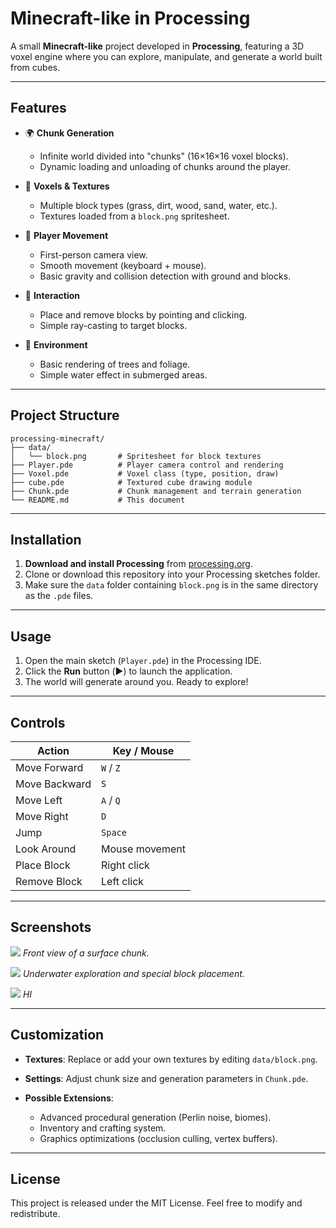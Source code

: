 # Minecraft-like in Processing

A small **Minecraft-like** project developed in **Processing**, featuring a 3D voxel engine where you can explore, manipulate, and generate a world built from cubes.

---

## Features

* 🌍 **Chunk Generation**

  * Infinite world divided into "chunks" (16×16×16 voxel blocks).
  * Dynamic loading and unloading of chunks around the player.

* 🧱 **Voxels & Textures**

  * Multiple block types (grass, dirt, wood, sand, water, etc.).
  * Textures loaded from a `block.png` spritesheet.

* 🚶 **Player Movement**

  * First-person camera view.
  * Smooth movement (keyboard + mouse).
  * Basic gravity and collision detection with ground and blocks.

* 🔨 **Interaction**

  * Place and remove blocks by pointing and clicking.
  * Simple ray-casting to target blocks.

* 🌿 **Environment**

  * Basic rendering of trees and foliage.
  * Simple water effect in submerged areas.

---

## Project Structure

```
processing-minecraft/
├── data/
│   └── block.png       # Spritesheet for block textures
├── Player.pde          # Player camera control and rendering
├── Voxel.pde           # Voxel class (type, position, draw)
├── cube.pde            # Textured cube drawing module
├── Chunk.pde           # Chunk management and terrain generation
└── README.md           # This document
```

---

## Installation

1. **Download and install Processing** from [processing.org](https://processing.org).
2. Clone or download this repository into your Processing sketches folder.
3. Make sure the `data` folder containing `block.png` is in the same directory as the `.pde` files.

---

## Usage

1. Open the main sketch (`Player.pde`) in the Processing IDE.
2. Click the **Run** button (▶️) to launch the application.
3. The world will generate around you. Ready to explore!

---

## Controls

| Action        | Key / Mouse    |
| ------------- | -------------- |
| Move Forward  | `W` / `Z`      |
| Move Backward | `S`            |
| Move Left     | `A` / `Q`      |
| Move Right    | `D`            |
| Jump          | `Space`        |
| Look Around   | Mouse movement |
| Place Block   | Right click    |
| Remove Block  | Left click     |

---

## Screenshots

![](https://github.com/user-attachments/assets/37916be8-6f3e-4a31-a811-bd1d7676a63b)
*Front view of a surface chunk.*

![](https://github.com/user-attachments/assets/4d10233a-fc08-4c11-924f-4add5a56c2ae)
*Underwater exploration and special block placement.*

![](https://github.com/user-attachments/assets/7dccaf51-25de-4cfd-84ec-f2cabe30c134)
*HI*

---

## Customization

* **Textures**: Replace or add your own textures by editing `data/block.png`.
* **Settings**: Adjust chunk size and generation parameters in `Chunk.pde`.
* **Possible Extensions**:

  * Advanced procedural generation (Perlin noise, biomes).
  * Inventory and crafting system.
  * Graphics optimizations (occlusion culling, vertex buffers).

---

## License

This project is released under the MIT License. Feel free to modify and redistribute.
